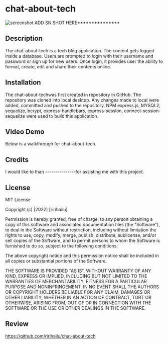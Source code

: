 # chat-about-tech

![screenshot](./assets/Screenshot2.png)  ADD SN SHOT HERE***************


## Description

The chat-about-tech is a tech blog application. The content gets logged inside a database. Users are prompted to login with their username and password or sign up for new users. Once login, it provides user the ability to format, create, edit and share their contents online.


## Installation


The chat-about-techwas first created in repository in GitHub. The repository was cloned into local desktop. Any changes made to local were added, committed and pushed to the repository. NPM express.js, MYSQL2, sequelize, bcrypt, express-handlebars, express-session, connect-session-sequelize were used to build this application.




## Video Demo
Below is a walkthrough for chat-about-tech.




## Credits

I would like to than ---------------for assisting me with this project. 




## License

MIT License

Copyright (c) [2022] [ririhailu]

Permission is hereby granted, free of charge, to any person obtaining a copy
of this software and associated documentation files (the "Software"), to deal
in the Software without restriction, including without limitation the rights
to use, copy, modify, merge, publish, distribute, sublicense, and/or sell
copies of the Software, and to permit persons to whom the Software is
furnished to do so, subject to the following conditions:

The above copyright notice and this permission notice shall be included in all
copies or substantial portions of the Software.

THE SOFTWARE IS PROVIDED "AS IS", WITHOUT WARRANTY OF ANY KIND, EXPRESS OR
IMPLIED, INCLUDING BUT NOT LIMITED TO THE WARRANTIES OF MERCHANTABILITY,
FITNESS FOR A PARTICULAR PURPOSE AND NONINFRINGEMENT. IN NO EVENT SHALL THE
AUTHORS OR COPYRIGHT HOLDERS BE LIABLE FOR ANY CLAIM, DAMAGES OR OTHER
LIABILITY, WHETHER IN AN ACTION OF CONTRACT, TORT OR OTHERWISE, ARISING FROM,
OUT OF OR IN CONNECTION WITH THE SOFTWARE OR THE USE OR OTHER DEALINGS IN THE
SOFTWARE.

## Review  

https://github.com/ririhailu/chat-about-tech